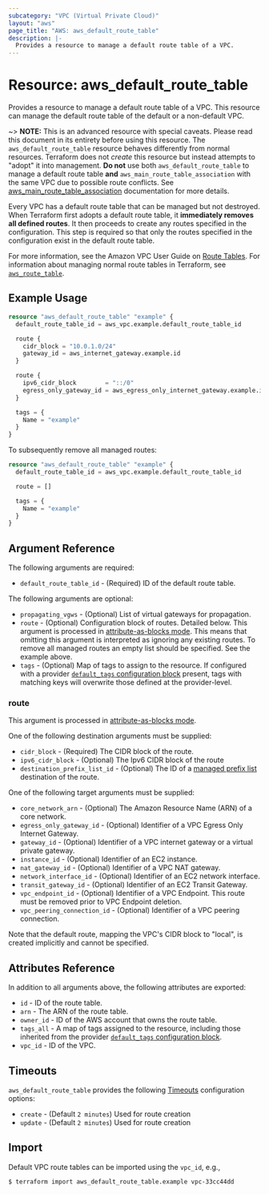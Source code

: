 ```yaml
---
subcategory: "VPC (Virtual Private Cloud)"
layout: "aws"
page_title: "AWS: aws_default_route_table"
description: |-
  Provides a resource to manage a default route table of a VPC.
---
```


# Resource: aws_default_route_table

Provides a resource to manage a default route table of a VPC. This resource can manage the default route table of the default or a non-default VPC.

~> **NOTE:** This is an advanced resource with special caveats. Please read this document in its entirety before using this resource. The `aws_default_route_table` resource behaves differently from normal resources. Terraform does not _create_ this resource but instead attempts to "adopt" it into management. **Do not** use both `aws_default_route_table` to manage a default route table **and** `aws_main_route_table_association` with the same VPC due to possible route conflicts. See [aws_main_route_table_association][tf-main-route-table-association] documentation for more details.

Every VPC has a default route table that can be managed but not destroyed. When Terraform first adopts a default route table, it **immediately removes all defined routes**. It then proceeds to create any routes specified in the configuration. This step is required so that only the routes specified in the configuration exist in the default route table.

For more information, see the Amazon VPC User Guide on [Route Tables](https://docs.aws.amazon.com/vpc/latest/userguide/VPC_Route_Tables.html). For information about managing normal route tables in Terraform, see [`aws_route_table`](/docs/providers/aws/r/route_table.html).

## Example Usage

```terraform
resource "aws_default_route_table" "example" {
  default_route_table_id = aws_vpc.example.default_route_table_id

  route {
    cidr_block = "10.0.1.0/24"
    gateway_id = aws_internet_gateway.example.id
  }

  route {
    ipv6_cidr_block        = "::/0"
    egress_only_gateway_id = aws_egress_only_internet_gateway.example.id
  }

  tags = {
    Name = "example"
  }
}
```

To subsequently remove all managed routes:

```terraform
resource "aws_default_route_table" "example" {
  default_route_table_id = aws_vpc.example.default_route_table_id

  route = []

  tags = {
    Name = "example"
  }
}
```

## Argument Reference

The following arguments are required:

* `default_route_table_id` - (Required) ID of the default route table.

The following arguments are optional:

* `propagating_vgws` - (Optional) List of virtual gateways for propagation.
* `route` - (Optional) Configuration block of routes. Detailed below. This argument is processed in [attribute-as-blocks mode](https://www.terraform.io/docs/configuration/attr-as-blocks.html). This means that omitting this argument is interpreted as ignoring any existing routes. To remove all managed routes an empty list should be specified. See the example above.
* `tags` - (Optional) Map of tags to assign to the resource. If configured with a provider [`default_tags` configuration block](/docs/providers/aws/index.html#default_tags-configuration-block) present, tags with matching keys will overwrite those defined at the provider-level.

### route

This argument is processed in [attribute-as-blocks mode](https://www.terraform.io/docs/configuration/attr-as-blocks.html).

One of the following destination arguments must be supplied:

* `cidr_block` - (Required) The CIDR block of the route.
* `ipv6_cidr_block` - (Optional) The Ipv6 CIDR block of the route
* `destination_prefix_list_id` - (Optional) The ID of a [managed prefix list](ec2_managed_prefix_list.html) destination of the route.

One of the following target arguments must be supplied:

* `core_network_arn` - (Optional) The Amazon Resource Name (ARN) of a core network.
* `egress_only_gateway_id` - (Optional) Identifier of a VPC Egress Only Internet Gateway.
* `gateway_id` - (Optional) Identifier of a VPC internet gateway or a virtual private gateway.
* `instance_id` - (Optional) Identifier of an EC2 instance.
* `nat_gateway_id` - (Optional) Identifier of a VPC NAT gateway.
* `network_interface_id` - (Optional) Identifier of an EC2 network interface.
* `transit_gateway_id` - (Optional) Identifier of an EC2 Transit Gateway.
* `vpc_endpoint_id` - (Optional) Identifier of a VPC Endpoint. This route must be removed prior to VPC Endpoint deletion.
* `vpc_peering_connection_id` - (Optional) Identifier of a VPC peering connection.

Note that the default route, mapping the VPC's CIDR block to "local", is created implicitly and cannot be specified.

## Attributes Reference

In addition to all arguments above, the following attributes are exported:

* `id` - ID of the route table.
* `arn` - The ARN of the route table.
* `owner_id` - ID of the AWS account that owns the route table.
* `tags_all` - A map of tags assigned to the resource, including those inherited from the provider [`default_tags` configuration block](/docs/providers/aws/index.html#default_tags-configuration-block).
* `vpc_id` - ID of the VPC.

## Timeouts

`aws_default_route_table` provides the following [Timeouts](https://www.terraform.io/docs/configuration/blocks/resources/syntax.html#operation-timeouts) configuration options:

- `create` - (Default `2 minutes`) Used for route creation
- `update` - (Default `2 minutes`) Used for route creation

## Import

Default VPC route tables can be imported using the `vpc_id`, e.g.,

```
$ terraform import aws_default_route_table.example vpc-33cc44dd
```

[aws-route-tables]: http://docs.aws.amazon.com/AmazonVPC/latest/UserGuide/VPC_Route_Tables.html#Route_Replacing_Main_Table
[tf-route-tables]: /docs/providers/aws/r/route_table.html
[tf-main-route-table-association]: /docs/providers/aws/r/main_route_table_association.html
